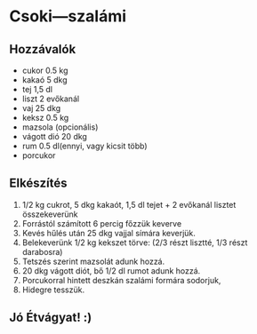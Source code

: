 # Csoki—szalámi

## Hozzávalók
 - cukor       0.5 kg
 - kakaó       5 dkg 
 - tej         1,5 dl 
 - liszt       2 evőkanál 
 - vaj         25 dkg 
 - keksz       0.5 kg
 - mazsola     (opcionális)
 - vágott dió  20 dkg 
 - rum         0.5 dl(ennyi, vagy kicsit több)
 - porcukor

## Elkészítés
  1. 1/2 kg cukrot, 5 dkg kakaót, 1,5 dl tejet + 2 evőkanál lisztet összekeverünk
  2. Forrástól számított 6 percig főzzük keverve 
  3. Kevés hűlés után 25 dkg vajjal símára keverjük.
  4. Belekeverünk 1/2 kg kekszet törve: (2/3 részt lisztté, 1/3 részt darabosra)
  5. Tetszés szerint mazsolát adunk hozzá. 
  6. 20 dkg vágott diót, bő 1/2 dl rumot adunk hozzá. 
  7. Porcukorral hintett deszkán szalámi formára sodorjuk, 
  8. Hidegre tesszük.
  
## Jó Étvágyat! :)

